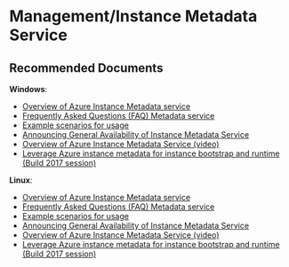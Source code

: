 <properties
	pageTitle="Management/Instance Metadata Service"
	description="Management/Instance Metadata Service"
	service="microsoft.compute"
	resource="virtualmachinescalesets"
	authors="ScottAzure"
	ms.author="scotro"
	displayOrder=""
	selfHelpType="generic"
	supportTopicIds="32583111"
	resourceTags=""
	productPesIds="16080"
	cloudEnvironments="public, Fairfax"
	articleId="58c8054d-0e99-4b68-925f-9fbb41c08cce"
	ownershipId="Compute_VirtualMachineScaleSets_Content"
/>

# Management/Instance Metadata Service

## **Recommended Documents**

**Windows**:

* [Overview of Azure Instance Metadata service](https://docs.microsoft.com/azure/virtual-machines/windows/instance-metadata-service)<br>
* [Frequently Asked Questions (FAQ) Metadata service](https://docs.microsoft.com/azure/virtual-machines/windows/instance-metadata-service#faq)<br>
* [Example scenarios for usage](https://docs.microsoft.com/azure/virtual-machines/windows/instance-metadata-service#example-scenarios-for-usage)<br>
* [Announcing General Availability of Instance Metadata Service](https://azure.microsoft.com/blog/announcing-general-availability-of-azure-instance-metadata-service/)<br>
* [Overview of Azure Instance Metadata Service (video)](https://azure.microsoft.com/resources/videos/azure-friday-azure-instance-metadata-service-jayaraman/)<br>
* [Leverage Azure instance metadata for instance bootstrap and runtime (Build 2017 session)](https://channel9.msdn.com/events/Build/2017/P4029)

**Linux**:

* [Overview of Azure Instance Metadata service](https://docs.microsoft.com/azure/virtual-machines/linux/instance-metadata-service)<br>
* [Frequently Asked Questions (FAQ) Metadata service](https://docs.microsoft.com/azure/virtual-machines/linux/instance-metadata-service#faq)<br>
* [Example scenarios for usage](https://docs.microsoft.com/azure/virtual-machines/linux/instance-metadata-service#example-scenarios-for-usage)<br>
* [Announcing General Availability of Instance Metadata Service](https://azure.microsoft.com/blog/announcing-general-availability-of-azure-instance-metadata-service/)<br>
* [Overview of Azure Instance Metadata Service (video)](https://azure.microsoft.com/resources/videos/azure-friday-azure-instance-metadata-service-jayaraman/)<br>
* [Leverage Azure instance metadata for instance bootstrap and runtime (Build 2017 session)](https://channel9.msdn.com/events/Build/2017/P4029)
